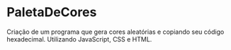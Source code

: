# PaletaDeCores
Criação de um programa que gera cores aleatórias e copiando seu código hexadecimal. Utilizando JavaScript, CSS e HTML.
